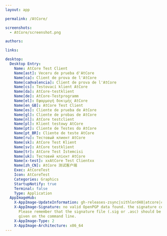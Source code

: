 ```yaml
---
layout: app

permalink: /AtCore/

screenshots:
  - AtCore/screenshot.png

authors:

links:

desktop:
  Desktop Entry:
    Name: AtCore Test Client
    Name[ast]: Veceru de prueba d'AtCore
    Name[ca]: Client de prova de l'AtCore
    Name[ca@valencia]: Client de prova de l'AtCore
    Name[cs]: Testovací klient AtCore
    Name[da]: AtCore-testklient
    Name[de]: AtCore-Testprogramm
    Name[el]: Εφαρμογή δοκιμής AtCore
    Name[en_GB]: AtCore Test Client
    Name[es]: Cliente de prueba de AtCore
    Name[gl]: Cliente de probas de AtCore
    Name[nl]: AtCore testclient
    Name[pl]: Klient testowy AtCore
    Name[pt]: Cliente de Testes do AtCore
    Name[pt_BR]: Cliente de teste AtCore
    Name[ru]: Тестовый клиент AtCore
    Name[sk]: AtCore Test Klient
    Name[sv]: AtCore testklient
    Name[tr]: AtCore Test İstemcisi
    Name[uk]: Тестовий клієнт AtCore
    Name[x-test]: xxAtCore Test Clientxx
    Name[zh_CN]: AtCore 测试客户端
    Exec: AtCoreTest
    Icon: AtCoreTest
    Categories: Graphics
    StartupNotify: true
    Terminal: false
    Type: Application
  AppImageHub:
    X-AppImage-UpdateInformation: gh-releases-zsync|sithlord48|atcore|continuous|AtCore_Test_Client*-x86_64.AppImage.zsync
    X-AppImage-Signature: no valid OpenPGP data found. the signature could not be verified.
      Please remember that the signature file (.sig or .asc) should be the first file
      given on the command line.
    X-AppImage-Type: 2
    X-AppImage-Architecture: x86_64
---
```

